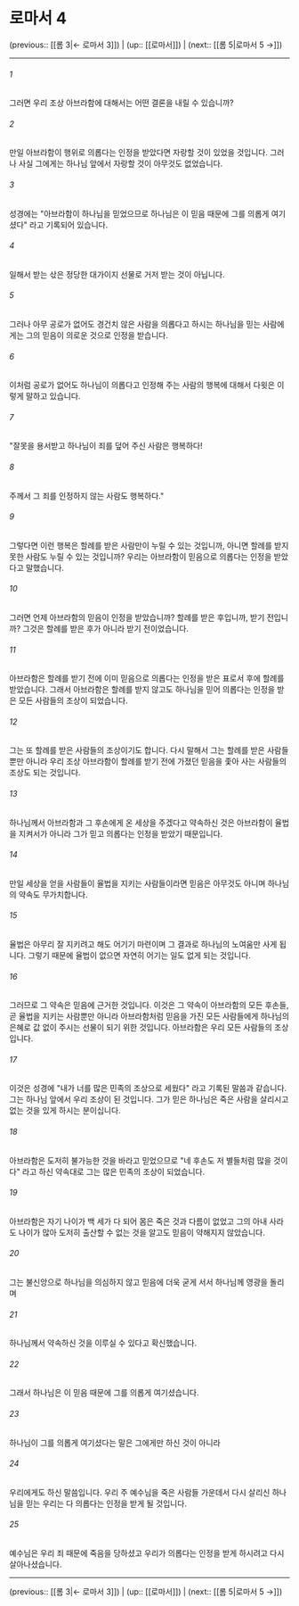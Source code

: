# 로마서 4

(previous:: [[롬 3|← 로마서 3]]) | (up:: [[로마서]]) | (next:: [[롬 5|로마서 5 →]])

***




###### 1 

그러면 우리 조상 아브라함에 대해서는 어떤 결론을 내릴 수 있습니까? 



###### 2 

만일 아브라함이 행위로 의롭다는 인정을 받았다면 자랑할 것이 있었을 것입니다. 그러나 사실 그에게는 하나님 앞에서 자랑할 것이 아무것도 없었습니다. 



###### 3 

성경에는 "아브라함이 하나님을 믿었으므로 하나님은 이 믿음 때문에 그를 의롭게 여기셨다" 라고 기록되어 있습니다. 



###### 4 

일해서 받는 삯은 정당한 대가이지 선물로 거저 받는 것이 아닙니다. 



###### 5 

그러나 아무 공로가 없어도 경건치 않은 사람을 의롭다고 하시는 하나님을 믿는 사람에게는 그의 믿음이 의로운 것으로 인정을 받습니다. 



###### 6 

이처럼 공로가 없어도 하나님이 의롭다고 인정해 주는 사람의 행복에 대해서 다윗은 이렇게 말하고 있습니다. 



###### 7 

"잘못을 용서받고 하나님이 죄를 덮어 주신 사람은 행복하다! 



###### 8 

주께서 그 죄를 인정하지 않는 사람도 행복하다." 



###### 9 

그렇다면 이런 행복은 할례를 받은 사람만이 누릴 수 있는 것입니까, 아니면 할례를 받지 못한 사람도 누릴 수 있는 것입니까? 우리는 아브라함이 믿음으로 의롭다는 인정을 받았다고 말했습니다. 



###### 10 

그러면 언제 아브라함의 믿음이 인정을 받았습니까? 할례를 받은 후입니까, 받기 전입니까? 그것은 할례를 받은 후가 아니라 받기 전이었습니다. 



###### 11 

아브라함은 할례를 받기 전에 이미 믿음으로 의롭다는 인정을 받은 표로서 후에 할례를 받았습니다. 그래서 아브라함은 할례를 받지 않고도 하나님을 믿어 의롭다는 인정을 받은 모든 사람들의 조상이 되었습니다. 



###### 12 

그는 또 할례를 받은 사람들의 조상이기도 합니다. 다시 말해서 그는 할례를 받은 사람들뿐만 아니라 우리 조상 아브라함이 할례를 받기 전에 가졌던 믿음을 좇아 사는 사람들의 조상도 되는 것입니다. 



###### 13 

하나님께서 아브라함과 그 후손에게 온 세상을 주겠다고 약속하신 것은 아브라함이 율법을 지켜서가 아니라 그가 믿고 의롭다는 인정을 받았기 때문입니다. 



###### 14 

만일 세상을 얻을 사람들이 율법을 지키는 사람들이라면 믿음은 아무것도 아니며 하나님의 약속도 무가치합니다. 



###### 15 

율법은 아무리 잘 지키려고 해도 어기기 마련이며 그 결과로 하나님의 노여움만 사게 됩니다. 그렇기 때문에 율법이 없으면 자연히 어기는 일도 없게 되는 것입니다. 



###### 16 

그러므로 그 약속은 믿음에 근거한 것입니다. 이것은 그 약속이 아브라함의 모든 후손들, 곧 율법을 지키는 사람뿐만 아니라 아브라함처럼 믿음을 가진 모든 사람들에게 하나님의 은혜로 값 없이 주시는 선물이 되기 위한 것입니다. 아브라함은 우리 모든 사람들의 조상입니다. 



###### 17 

이것은 성경에 "내가 너를 많은 민족의 조상으로 세웠다" 라고 기록된 말씀과 같습니다. 그는 하나님 앞에서 우리 조상이 된 것입니다. 그가 믿은 하나님은 죽은 사람을 살리시고 없는 것을 있게 하시는 분이십니다. 



###### 18 

아브라함은 도저히 불가능한 것을 바라고 믿었으므로 "네 후손도 저 별들처럼 많을 것이다" 라고 하신 약속대로 그는 많은 민족의 조상이 되었습니다. 



###### 19 

아브라함은 자기 나이가 백 세가 다 되어 몸은 죽은 것과 다름이 없었고 그의 아내 사라도 나이가 많아 도저히 출산할 수 없는 것을 알고도 믿음이 약해지지 않았습니다. 



###### 20 

그는 불신앙으로 하나님을 의심하지 않고 믿음에 더욱 굳게 서서 하나님께 영광을 돌리며 



###### 21 

하나님께서 약속하신 것을 이루실 수 있다고 확신했습니다. 



###### 22 

그래서 하나님은 이 믿음 때문에 그를 의롭게 여기셨습니다. 



###### 23 

하나님이 그를 의롭게 여기셨다는 말은 그에게만 하신 것이 아니라 



###### 24 

우리에게도 하신 말씀입니다. 우리 주 예수님을 죽은 사람들 가운데서 다시 살리신 하나님을 믿는 우리는 다 의롭다는 인정을 받게 될 것입니다. 



###### 25 

예수님은 우리 죄 때문에 죽음을 당하셨고 우리가 의롭다는 인정을 받게 하시려고 다시 살아나셨습니다.

***

(previous:: [[롬 3|← 로마서 3]]) | (up:: [[로마서]]) | (next:: [[롬 5|로마서 5 →]])
